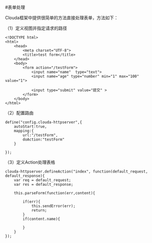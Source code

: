 #表单处理

Clouda框架中提供很简单的方法直接处理表单，方法如下：

（1）定义视图并指定请求的路径


	<!DOCTYPE html>
	<html>
		<head>
			<meta charset="UTF-8">
			<title>test form</title>
		</head>
		<body>
			<form action="/testForm">
    			<input name="name"  type="text">
    			<input name="age" type="number" min="1" max="100" value="1">
    
    			<input type="submit" value="提交" >
			</form>
		</body>
	</html>
	
（2）配置路由


	define("config.clouda-httpserver",{
		autoStart:true,
		mapping:{
			url:"/testForm",
			doAction:"testForm"
		}
		
	});
	
（3）定义Action处理表格

	clouda-httpserver.defineAction("index", function(default_request, default_response){
    	var req = default_request;
    	var res = default_response;
    	
    	this.parseForm(function(err,content){
    	
    		if(err){
	 			this.sendError(err);
	 			return;
	 		}
	 		if(content.name){
	 			
	 		}  	
    	}
	});
	